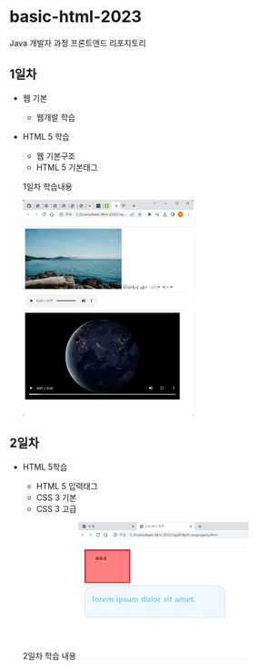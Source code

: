 # basic-html-2023
Java 개발자 과정 프론트앤드 리포지토리

## 1일차
- 웹 기본 
    - 웹개발 학습
- HTML 5 학습  
    - 웹 기본구조
    - HTML 5 기본태그
    
    1일차 학습내용
    <!--![멀티미디어](https://raw.githubusercontent.com/kim333333d/basic-html-2023/main/image/day01.png) 이건 사이즈 조절불가-->
    <img src="https://raw.githubusercontent.com/kim333333d/basic-html-2023/main/image/day01.png" width="300">

## 2일차
- HTML 5학습
    - HTML 5 입력태그
    - CSS 3 기본
    - CSS 3 고급
    
    2일차 학습 내용
    <img src="https://raw.githubusercontent.com/kim333333d/basic-html-2023/main/image/day02.png" width="300">

